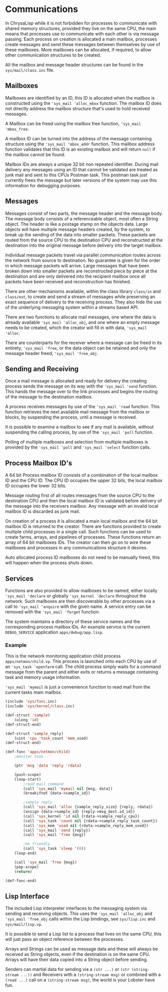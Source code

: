 # Communications

In ChrysaLisp while it is not forbidden for processes to communicate with
shared memory structures, provided they live on the same CPU, the main means
that processes use to communicate with each other is via message passing. Each
process on creation is allocated a main mailbox, processes create messages and
send these messages between themselves by use of these mailboxes. More
mailboxes can be allocated, if required, to allow other communication
structures to be created.

All the mailbox and message header structures can be found in the
`sys/mail/class.inc` file.

## Mailboxes

Mailboxes are identified by an ID, this ID is allocated when the mailbox is
constructed using the `'sys_mail 'alloc_mbox` function. The mailbox ID does not
directly address the mailbox structure that's used to hold received messages.

A Mailbox can be freed using the mailbox free function, `'sys_mail 'mbox_free`.

A mailbox ID can be turned into the address of the message containing structure
using the `'sys_mail 'mbox_addr` function. This mailbox address function
validates that this ID is an existing mailbox and will return `null` if the
mailbox cannot be found.

Mailbox IDs are always a unique 32 bit non repeated identifier. During mail
delivery any messages using an ID that cannot be validated are treated as junk
mail and sent to this CPUs Postman task. This postman task just currently frees
the message but later versions of the system may use this information for
debugging purposes.

## Messages

Messages consist of two parts, the message header and the message body. The
message body consists of a referenceable object, most often a String object.
The header is like a postage stamp on the objects data. Large objects will have
multiple message headers created, by the system, to break up the sending of the
data into smaller packets. These packets are routed from the source CPU to the
destination CPU and reconstructed at the destination into the original message
before delivery into the target mailbox.

Individual message packets travel via parallel communication routes across the
network from source to destination. No guarantee is given for the order in
which message packets will arrive. Large messages that have been broken down
into smaller packets are reconstructed piece by piece at the destination and
are only delivered into the recipient mailbox once all packets have been
received and reconstruction has finished.

There are other mechanisms available, within the class library `class/in` and
`class/out`, to create and send a stream of messages while preserving an exact
sequence of delivery to the receiving process. They also hide the use of the
underlying messaging system within a streams based API.

There are two functions to allocate mail messages, one where the data is
already available `'sys_mail 'alloc_obj`, and one where an empty message needs
to be created, which the creator will fill in with data, `'sys_mail 'alloc`.

There are counterparts for the receiver where a message can be freed in its
entirety, `'sys_mail 'free`, or the data object can be retained and only the
message header freed, `'sys_mail 'free_obj`.

## Sending and Receiving

Once a mail message is allocated and ready for delivery the creating process
sends the message on its way with the `'sys_mail 'send` function. This hands
the message over to the link processes and begins the routing of the message to
the destination mailbox.

A process receives messages by use of the `'sys_mail 'read` function. This
function retrieves the next available mail message from the mailbox or blocks,
by suspending the process, until a message is received.

It is possible to examine a mailbox to see if any mail is available, without
suspending the calling process, by use of the `'sys_mail 'poll` function.

Polling of multiple mailboxes and selection from multiple mailboxes is provided
by the `'sys_mail 'poll` and `'sys_mail 'select` function calls.

## Process Mailbox ID's

A 64 bit Process mailbox ID consists of a combination of the local mailbox ID
and the CPU ID. The CPU ID occupies the upper 32 bits, the local mailbox ID
occupies the lower 32 bits.

Message routing first of all routes messages from the source CPU to the
destination CPU and then the local mailbox ID is validated before delivery of
the message into the receivers mailbox. Any message with an invalid local
mailbox ID is discarded as junk mail.

On creation of a process it is allocated a main local mailbox and the 64 bit
mailbox ID is returned to the creator. There are functions provided to create
multiple child processes in a single call. Such functions can be used to create
farms, arrays, and pipelines of processes. These functions return an array of
64 bit mailboxes IDs. The creator can then go on to wire these mailboxes and
processes in any communications structure it desires.

Auto allocated process ID mailboxes do not need to be manually freed, this will
happen when the process shuts down.

## Services

Functions are also provided to allow mailboxes to be named, either locally
`'sys_mail 'declare` or globally `'sys_kernel 'declare` throughout the network.
Such mailboxes are then discoverable by other processes via a call to
`'sys_mail 'enquire` with the given name. A service entry can be removed with
the `'sys_mail 'forget` function.

The system maintains a directory of these service names and the corresponding
process mailbox IDs. An example service is the current `DEBUG_SERVICE`
application `apps/debug/app.lisp`.

### Example

This is the network monitoring application child process
`apps/netmon/child.vp`. This process is launched onto each CPU by use of an
`'sys_task 'openfarm` call. The child process simply waits for a command
message from the parent and either exits or returns a message containing task
and memory usage information.

`'sys_mail 'mymail` is just a convenience function to read mail from the
current tasks main mailbox.

```lisp
(include 'sys/func.inc)
(include 'sys/kernel/class.inc)

(def-struct 'sample)
	(ulong 'id)
(def-struct-end)

(def-struct 'sample_reply)
	(uint 'cpu 'task_count 'mem_used)
(def-struct-end)

(def-func 'apps/netmon/child)
	;monitor task

	(ptr 'msg 'data 'reply 'rdata)

	(push-scope)
	(loop-start)
		;read mail command
		(call 'sys_mail 'mymail nil {msg, data})
		(breakifnot {data->sample_id})

		;sample reply
		(call 'sys_mail 'alloc {sample_reply_size} {reply, rdata})
		(assign {data->sample_id} {reply->msg_dest.id_id})
		(call 'sys_kernel 'id nil {rdata->sample_reply_cpu})
		(call 'sys_task 'count nil {rdata->sample_reply_task_count})
		(call 'sys_mem 'used nil {rdata->sample_reply_mem_used})
		(call 'sys_mail 'send {reply})
		(call 'sys_mail 'free {msg})

		;be friendly
		(call 'sys_task 'sleep '(0))
	(loop-end)

	(call 'sys_mail 'free {msg})
	(pop-scope)
	(return)

(def-func-end)
```

## Lisp Interface

The included Lisp interpreter interfaces to the messaging system via sending
and receiving objects. This uses the `'sys_mail 'alloc_obj` and `'sys_mail
'free_obj` calls within the Lisp bindings, see `sys/lisp.inc` and
`sys/mail/lisp.vp`.

It is possible to send a Lisp list to a process that lives on the same CPU,
this will just pass an object reference between the processes.

Arrays and Strings can be used as message data and these will always be
received as String objects, even if the destination is on the same CPU. Arrays
will have their data copied into a String object before sending.

Senders can martial data for sending via a `(str ...)` or `(str (string-stream
...))` and Receivers with a `(string-stream msg)` or combined with a `(read
...)` call on a `(string-stream msg)`, the world is your Lobster have fun.
